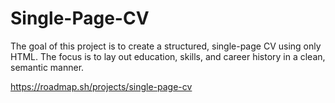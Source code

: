 # Single-Page-CV

The goal of this project is to create a structured, single-page CV using only HTML. The focus is to lay out education, skills, and career history in a clean, semantic manner.

https://roadmap.sh/projects/single-page-cv
